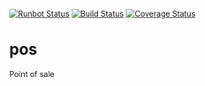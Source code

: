 [![Runbot Status](https://runbot.odoo-community.org/runbot/badge/flat/184/11.0.svg)](https://runbot.odoo-community.org/runbot/repo/github-com-oca-pos-184)
[![Build Status](https://travis-ci.org/OCA/pos.svg?branch=11.0)](https://travis-ci.org/OCA/pos)
[![Coverage Status](https://coveralls.io/repos/OCA/pos/badge.png?branch=11.0)](https://coveralls.io/r/OCA/pos?branch=11.0)

pos
===

Point of sale



